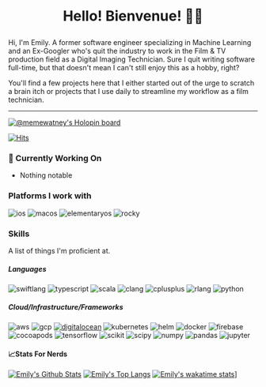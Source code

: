 <div align="center">
  <p>
    <sup>
      <h1> Hello! Bienvenue! 👋🏻
    </sup>
  </p>
</div>
        
Hi, I'm Emily. A former software engineer specializing in Machine Learning and an Ex-Googler who's quit the industry to work in the Film & TV production field as a Digital Imaging Technician. Sure I quit writing software full-time, but that doesn't mean I can't still enjoy this as a hobby, right?

You'll find a few projects here that I either started out of the urge to scratch a brain itch or projects that I use daily to streamline my workflow as a film technician.
<hr />

[![@memewatney's Holopin board](https://holopin.io/api/user/board?user=memewatney)](https://holopin.io/@memewatney)

[![Hits](https://hits.seeyoufarm.com/api/count/incr/badge.svg?url=https%3A%2F%2Fgithub.com%2Femilybelnavis&count_bg=%23CDB6D7&title_bg=%23555555&icon=&icon_color=%23E7E7E7&title=visitors&edge_flat=true)](https://hits.seeyoufarm.com)



### 🔭 Currently Working On
- Nothing notable

### Platforms I work with
![ios](https://img.shields.io/badge/iOS-000000?style=for-the-badge&logo=ios&logoColor=white)
![macos](https://img.shields.io/badge/mac%20os-000000?style=for-the-badge&logo=apple&logoColor=white)
![elementaryos](https://img.shields.io/badge/Elementary%20OS-64BAFF?style=for-the-badge&logo=elementary&logoColor=white)
![rocky](https://img.shields.io/badge/-Rocky_Linux-orange?style=for-the-badge&logo=rocky-linux&logoColor=white&logoSize=auto&label=%20&color=lightblue)

### Skills

A list of things I'm proficient at.

##### Languages

![swiftlang](https://img.shields.io/badge/Swift-FA7343?style=for-the-badge&logo=swift&logoColor=white)
![typescript](https://img.shields.io/badge/TypeScript-007ACC?style=for-the-badge&logo=typescript&logoColor=white)
![scala](https://img.shields.io/badge/-Scala-orange?style=for-the-badge&logo=scala&logoSize=auto&label=%20&color=red)
![clang](https://img.shields.io/badge/C-00599C?style=for-the-badge&logo=c&logoColor=white)
![cplusplus](https://img.shields.io/badge/C%2B%2B-00599C?style=for-the-badge&logo=c%2B%2B&logoColor=white)
![rlang](https://img.shields.io/badge/R-276DC3?style=for-the-badge&logo=r&logoColor=white)
![python](https://img.shields.io/badge/Python-FFD43B?style=for-the-badge&logo=python&logoColor=blue)

##### Cloud/Infrastructure/Frameworks
![aws](https://img.shields.io/badge/Amazon_AWS-FF9900?style=for-the-badge&logo=amazonaws&logoColor=white)
![gcp](https://img.shields.io/badge/Google_Cloud-4285F4?style=for-the-badge&logo=google-cloud&logoColor=white)
[![digitalocean](https://img.shields.io/badge/Digital_Ocean-0080FF?style=for-the-badge&logo=DigitalOcean&logoColor=white)](https://m.do.co/c/abec6930cf9d)
![kubernetes](https://img.shields.io/badge/Kubernetes-3069DE?style=for-the-badge&logo=kubernetes&logoColor=white)
![helm](https://img.shields.io/badge/Helm-0F1689?style=for-the-badge&logo=Helm&labelColor=0F1689)
![docker](https://img.shields.io/badge/Docker-2CA5E0?style=for-the-badge&logo=docker&logoColor=white)
![firebase](https://img.shields.io/badge/firebase-ffca28?style=for-the-badge&logo=firebase&logoColor=black)
![cocoapods](https://img.shields.io/badge/cocoapods-FA2A02?style=for-the-badge&logo=cocoapods&logoColor=white)
![tensorflow](https://img.shields.io/badge/TensorFlow-FF6F00?style=for-the-badge&logo=TensorFlow&logoColor=white)
![scikit](https://img.shields.io/badge/scikit_learn-F7931E?style=for-the-badge&logo=scikit-learn&logoColor=white)
![scipy](https://img.shields.io/badge/SciPy-654FF0?style=for-the-badge&logo=SciPy&logoColor=white)
![numpy](https://img.shields.io/badge/Numpy-777BB4?style=for-the-badge&logo=numpy&logoColor=white)
![pandas](https://img.shields.io/badge/Pandas-2C2D72?style=for-the-badge&logo=pandas&logoColor=white)
![jupyter](https://img.shields.io/badge/Jupyter-F37626.svg?&style=for-the-badge&logo=Jupyter&logoColor=white)

#### 📈Stats For Nerds

[![Emily's Github Stats](https://github-readme-stats.vercel.app/api?username=emilybelnavis&show_icons=true&count_private=true&include_all_commits=true)](https://github.com/anuraghazra/github-readme-stats)
[![Emily's Top Langs](https://github-readme-stats.vercel.app/api/top-langs/?username=emilybelnavis&langs_count=5&layout=compact)](https://github.com/anuraghazra/github-readme-stats)
[![Emily's wakatime stats](https://github-readme-stats.vercel.app/api/wakatime?username=@emilybelnavis&langs_count=5&layout=compact)](https://github.com/anuraghazra/github-readme-stats)]